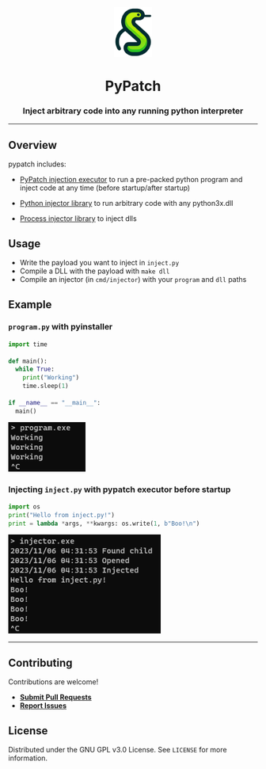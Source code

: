 <div align="center">

<img src="./assets/logo.png" alt="logo" height="100px" />
<h1 align="center">PyPatch</h1>
<h3>Inject arbitrary code into any running python interpreter</h3>
</div>

---

## Overview

pypatch includes:

- [PyPatch injection executor](https://github.com/saucesteals/pypatch/blob/main/cmd/injector) to run a pre-packed python program and inject code at any time (before startup/after startup)

- [Python injector library](https://github.com/saucesteals/pypatch/blob/main/pypatch) to run arbitrary code with any python3x.dll

- [Process injector library](https://github.com/saucesteals/pypatch/blob/main/inject) to inject dlls

## Usage

- Write the payload you want to inject in `inject.py`
- Compile a DLL with the payload with `make dll`
- Compile an injector (in `cmd/injector`) with your `program` and `dll` paths

## Example

### `program.py` with **pyinstaller**

```py
import time

def main():
  while True:
    print("Working")
    time.sleep(1)

if __name__ == "__main__":
  main()
```

<img src="./assets/program.png" alt="logo" height="100px" />

### Injecting `inject.py` with pypatch executor before startup

```py
import os
print("Hello from inject.py!")
print = lambda *args, **kwargs: os.write(1, b"Boo!\n")
```

<img src="./assets/injector.png" alt="logo" height="200px" />

---

## Contributing

Contributions are welcome!

- **[Submit Pull Requests](https://github.com/saucesteals/pypatch/pulls)**
- **[Report Issues](https://github.com/saucesteals/pypatch/issues)**

## License

Distributed under the GNU GPL v3.0 License. See `LICENSE` for more information.

